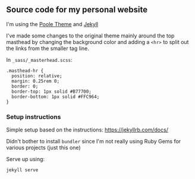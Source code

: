 Source code for my personal website
------------
I'm using the [Poole Theme](http://getpoole.com/) and [Jekyll](https://jekyllrb.com/)

I've made some changes to the original theme mainly around the top masthead
by changing the background color and adding a `<hr>` to split out the links from the smaller tag line.


In `_sass/_masterhead.scss`:
```
.masthead-hr {
  position: relative;
  margin: 0.25rem 0;
  border: 0;
  border-top: 1px solid #B77700;
  border-bottom: 1px solid #FFC964;
}
```


### Setup instructions

Simple setup based on the instructions: https://jekyllrb.com/docs/

Didn't bother to install `bundler` since I'm not really using Ruby Gems for
various projects (just this one)

Serve up using:

```bash
jekyll serve
```
